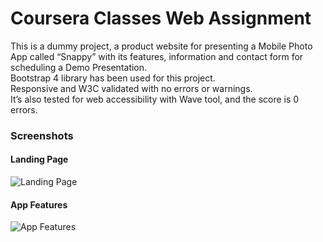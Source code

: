 
# Coursera Classes Web Assignment

This is a dummy project, a product website for presenting a Mobile Photo App called “Snappy”
with its features, information and contact form for scheduling a Demo Presentation.</br>
Bootstrap 4 library has been used for this project.</br>
Responsive and W3C validated with no errors or warnings.</br>
It’s also tested for web accessibility with Wave tool, and the score is 0 errors.</br>

### Screenshots

#### Landing Page
![Landing Page](https://github.com/miroslavgruevski/coursera-web-assignment/blob/master/screenshots/Landing.png)

#### App Features
![App Features](https://github.com/miroslavgruevski/coursera-web-assignment/blob/master/screenshots/AppFeatures.png)
